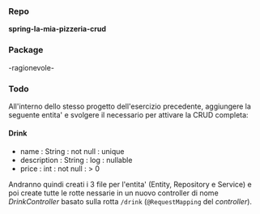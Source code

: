
### Repo
**spring-la-mia-pizzeria-crud**

### Package
-ragionevole-

### Todo
All'interno dello stesso progetto dell'esercizio precedente, aggiungere la seguente entita' e svolgere il necessario per attivare la CRUD completa:

#### Drink
- name : String : not null : unique
- description : String : log : nullable
- price : int : not null : > 0

Andranno quindi creati i 3 file per l'entita' (Entity, Repository e Service) e poi create tutte le rotte nessarie in un nuovo controller di nome *DrinkController* basato sulla rotta `/drink` (`@RequestMapping` del *controller*).